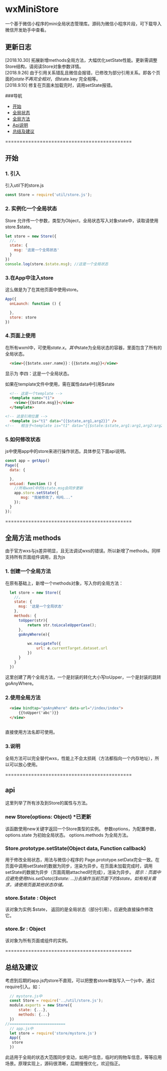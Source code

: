 # wxMiniStore

一个基于微信小程序的mini全局状态管理库。源码为微信小程序片段，可下载导入微信开发助手中查看。
## 更新日志
\[2018.10.30\] 拓展新增methods全局方法，大幅优化setState性能。更新需调整Store结构，请阅读Store对象参数详情。  
\[2018.9.26\] 由于引用关系错乱且微信会报错，已修改为部分引用关系。即各个页面的$state不再完全相对，但$state.key 完全相等。  
\[2018.9.10\] 修复在页面未加载完时，调用setState报错。  

###导航
* [开始](#start)  
* [全局状态](#initState)
* [全局方法](#initF)
* [Api说明](#api)
* [总结及建议](#end)

============================================
## <div id="start"></div>开始
### 1. 引入
引入util下的store.js
```js
const Store = require('util/store.js');
```
### <div id="initState"></div>2. 实例化一个全局状态
Store 允许传一个参数，类型为Object，全局状态写入对象state中，读取请使用store.$state。
```js 
let store = new Store({
  //。
  state: {
    msg: '这是一个全局状态'
  }
})
console.log(store.$state.msg); //这是一个全局状态
```
### 3.在App中注入store
这么做是为了在其他页面中使用store。
```js
App({
  onLaunch: function () {

  },
  store: store
})
```
### 4.页面上使用
在所有wxml中，可使用$state.x。
其中$state为全局状态的容器，里面包含了所有的全局状态。
```html
  <view>{{$state.user.name}}：{{$state.msg}}</view>
```
显示为 李四：这是一个全局状态。
 
如果在template文件中使用，需在属性data中引用$state
```html
  <!-- 这是一个template -->
  <template name="t1">
    <view>{{$state.msg}}</view>
  </template>

<!-- 这是引用位置 -->
  <template is="t1" data="{{$state,arg1,arg2}}" />
<!--   相当于<template is="t1" data="{{$state:$state,arg1:arg1,arg2:arg2}}" /> -->
```

### 5.如何修改状态
js中使用app中的store来进行操作状态。具体参见下面api说明。
```js
const app = getApp()
Page({
  data: {

  },
  onLoad: function () {
    //所有wxml中的$state.msg会同步更新
    app.store.setState({
       msg: "我被修改了，呜呜..."
    });
  }
});

```
============================================
## <div id="initF"></div>全局方法 methods
  由于官方wxs与js差异明显，且无法调试wxs的错误。所以新增了methods。同样支持所有页面组件调用，且为js

  ### 1. 创建一个全局方法
  在原有基础上，新增一个methods对象，写入你的全局方法：
  ```js
	let store = new Store({
	  //。
	  state: {
		msg: '这是一个全局状态'
	  },
	  methods: {
		toUpper(str){
			return str.toLocaleUpperCase();
		},
		goAnyWhere(e){
		
			wx.navigateTo({
				url: e.currentTarget.dataset.url
			})
		}
	  }
	})
  ```
  这里创建了两个全局方法，一个是封装的转化大小写toUpper，一个是封装的跳转 goAnyWhere。
  
  ### 2.使用全局方法
  ```html
	<view bindtap="goAnyWhere" data-url="/index/index">
		{{toUpper('abc')}}
	</view>
	
  ```
  直接使用方法名即可使用。
  ### 3.说明
  全局方法可以完全替代wxs，性能上不会太损耗（方法都指向一个内存地址），所以可以放心使用。  
  
  
 
  

============================================
## <div id="api"></div>api
这里列举了所有涉及到Store的属性与方法。
### new Store(options: Object) *已更新
该函数使用new关键字返回一个Store类型的实例。
参数options，为配置参数，
options.state 为初始全局状态。
options.methods 为全局方法。

### Store.prototype.setState(Object data, Function callback)
用于修改全局状态，用法与微信小程序的 Page.prototype.setData完全一致。在页面中调用setState的数据为同步，渲染为异步。在页面未加载完成时，调用setState的数据为异步（页面周期attached时完成），渲染为异步。
*提示：页面中应避免使用this.setData({$state: ...})去操作当前页面下的$state。如有相关需求，请使用页面其他状态存储。*

### store.$state : Object
该对象为实例.$state， 返回的是全局状态（部分引用）。应避免直接操作修改它。

### store.$r : Object
该对象为所有页面或组件的实例。  

============================================
## <div id="end"></div>总结及建议
考虑到后期的app.js内store不直观，可以把整套store单独写入一个js中，通过require引入。如：
  ``` js
	// mystore.js中
	const Store = require('../util/store.js');
	module.exports = new Store({
		state: {...},
		methods: {...}
	})
//=========================
	// app.js中
	let store = require('store/mystore.js')
	App({
	 store
	})
  ```

此适用于全局的状态大范围同步变动，如用户信息，临时的购物车信息，等等应用场景。原理实现上，源码很清晰，后期慢慢优化，欢迎指正。
